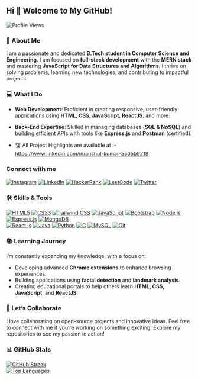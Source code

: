 ## Hi 👋 Welcome to My GitHub!

![Profile Views](https://komarev.com/ghpvc/?username=TechStackWizard&color=blue&style=flat-square)

### 🚀 About Me  
I am a passionate and dedicated **B.Tech student in Computer Science and Engineering**. I am focused on **full-stack development** with the **MERN stack** and mastering **JavaScript for Data Structures and Algorithms**. I thrive on solving problems, learning new technologies, and contributing to impactful projects.

### 💻 What I Do  
- **Web Development**: Proficient in creating responsive, user-friendly applications using **HTML, CSS, JavaScript, ReactJS**, and more.  
- **Back-End Expertise**: Skilled in managing databases (**SQL & NoSQL**) and building efficient APIs with tools like **Express.js** and **Postman** (certified).  

- 🏆 All Project Highlights are available at :- https://www.linkedin.com/in/anshul-kumar-5505b9218

### Connect with me
[![Instagram](https://upload.wikimedia.org/wikipedia/commons/thumb/9/95/.svg/1200px-Instagram_logo_2022.svg.png)](https://www.instagram.com/anshulprajapati147) [![LinkedIn](https://upload.wikimedia.org/wikipedia/commons/7/77/LinkedIn_Logo_2023.svg)](https://www.linkedin.com/in/anshul-kumar-5505b9218)  [![HackerRank](https://upload.wikimedia.org/wikipedia/commons/7/7d/HackerRank_logo_2020.svg)](https://www.hackerrank.com/anshullko474)  [![LeetCode](https://upload.wikimedia.org/wikipedia/commons/0/00/LeetCode_Logo.png)](https://leetcode.com/TechStackWizard)  [![Twitter](https://upload.wikimedia.org/wikipedia/commons/6/60/Twitter_Logo_2021.svg)](https://x.com/ANSHULK12498941)

### 🛠️ Skills & Tools

[![HTML5](https://img.shields.io/badge/-HTML5-E34F26?style=flat-square&logo=html5&logoColor=white)](https://developer.mozilla.org/en-US/docs/Web/HTML)  [![CSS3](https://img.shields.io/badge/-CSS3-1572B6?style=flat-square&logo=css3&logoColor=white)](https://developer.mozilla.org/en-US/docs/Web/CSS)  [![Tailwind CSS](https://img.shields.io/badge/-TailwindCSS-06B6D4?style=flat-square&logo=tailwind-css&logoColor=white)](https://tailwindcss.com/docs)  [![JavaScript](https://img.shields.io/badge/-JavaScript-F7DF1E?style=flat-square&logo=javascript&logoColor=black)](https://developer.mozilla.org/en-US/docs/Web/JavaScript)  [![Bootstrap](https://img.shields.io/badge/-Bootstrap-7952B3?style=flat-square&logo=bootstrap&logoColor=white)](https://getbootstrap.com/docs/)  [![Node.js](https://img.shields.io/badge/-Node.js-339933?style=flat-square&logo=node.js&logoColor=white)](https://nodejs.org/en/docs/)  [![Express.js](https://img.shields.io/badge/-Express.js-000000?style=flat-square&logo=express&logoColor=white)](https://expressjs.com/)  [![MongoDB](https://img.shields.io/badge/-MongoDB-47A248?style=flat-square&logo=mongodb&logoColor=white)](https://www.mongodb.com/docs/)  
[![React.js](https://img.shields.io/badge/-React-61DAFB?style=flat-square&logo=react&logoColor=black)](https://reactjs.org/docs/getting-started.html)  [![Java](https://img.shields.io/badge/-Java-007396?style=flat-square&logo=java&logoColor=white)](https://docs.oracle.com/en/java/)  [![Python](https://img.shields.io/badge/-Python-3776AB?style=flat-square&logo=python&logoColor=white)](https://docs.python.org/3/)  [![C](https://img.shields.io/badge/-C-A8B9CC?style=flat-square&logo=c&logoColor=white)](https://en.cppreference.com/w/c)  [![MySQL](https://img.shields.io/badge/-MySQL-4479A1?style=flat-square&logo=mysql&logoColor=white)](https://dev.mysql.com/doc/)  [![Git](https://img.shields.io/badge/-Git-F05032?style=flat-square&logo=git&logoColor=white)](https://git-scm.com/doc)
 
### 📚 Learning Journey  
I’m constantly expanding my knowledge, with a focus on:  
- Developing advanced **Chrome extensions** to enhance browsing experiences.  
- Building applications using **facial detection** and **landmark analysis**.  
- Creating educational portals to help others learn **HTML, CSS, JavaScript**, and **ReactJS**.

### 🤝 Let’s Collaborate  
I love collaborating on open-source projects and innovative ideas. Feel free to connect with me if you’re working on something exciting!
Explore my repositories to see my passion in action!  

### 📊 GitHub Stats  
[![GitHub Streak](https://streak-stats.demolab.com/?user=TechStackWizard&theme=radical)](https://git.io/streak-stats)  
[![Top Languages](https://github-readme-stats.vercel.app/api/top-langs/?username=TechStackWizard&layout=compact&theme=radical)](https://github.com/anuraghazra/github-readme-stats)


